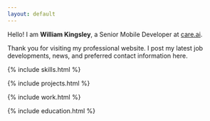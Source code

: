 ```yaml
---
layout: default
---
```


Hello! I am **William Kingsley**, a Senior Mobile Developer at [care.ai](https://www.care.ai/).

Thank you for visiting my professional website. I post my latest job developments, news, and preferred contact information here.

{% include skills.html %}

{% include projects.html %}

{% include work.html %}

{% include education.html %}
